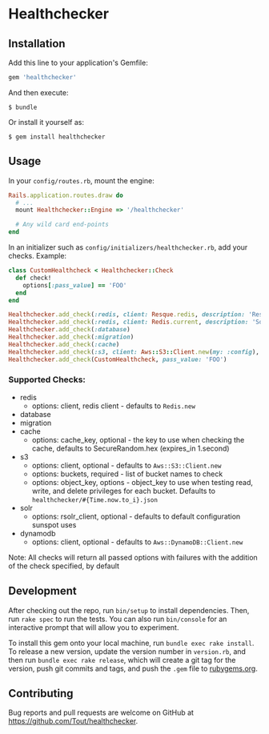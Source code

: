 # Healthchecker

## Installation

Add this line to your application's Gemfile:

```ruby
gem 'healthchecker'
```

And then execute:

    $ bundle

Or install it yourself as:

    $ gem install healthchecker

## Usage

In your `config/routes.rb`, mount the engine:
```ruby
Rails.application.routes.draw do
  # ...
  mount Healthchecker::Engine => '/healthchecker'

  # Any wild card end-points
end
```

In an initializer such as `config/initializers/healthchecker.rb`, add your checks.
Example:
```ruby
class CustomHealthcheck < Healthchecker::Check
  def check!
    options[:pass_value] == 'FOO'
  end
end

Healthchecker.add_check(:redis, client: Resque.redis, description: 'Resque.redis')
Healthchecker.add_check(:redis, client: Redis.current, description: 'Some description that will show up in error messages')
Healthchecker.add_check(:database)
Healthchecker.add_check(:migration)
Healthchecker.add_check(:cache)
Healthchecker.add_check(:s3, client: Aws::S3::Client.new(my: :config), buckets: ['my_bucket1', 'my_bucket2'])
Healthchecker.add_check(CustomHealthcheck, pass_value: 'FOO')
```

### Supported Checks:
* redis
  * options: client, redis client - defaults to `Redis.new`
* database
* migration
* cache
  * options: cache_key, optional - the key to use when checking the cache, defaults to SecureRandom.hex (expires_in 1.second)
* s3
  * options: client, optional - defaults to `Aws::S3::Client.new`
  * options: buckets, required - list of bucket names to check
  * options: object_key, options - object_key to use when testing read, write, and delete privileges for each bucket. Defaults to `healthchecker/#{Time.now.to_i}.json`
* solr
  * options: rsolr_client, optional - defaults to default configuration sunspot uses
* dynamodb
  * options: client, optional - defaults to `Aws::DynamoDB::Client.new`

Note: All checks will return all passed options with failures with the addition of the check specified, by default

## Development

After checking out the repo, run `bin/setup` to install dependencies. Then, run `rake spec` to run the tests. You can also run `bin/console` for an interactive prompt that will allow you to experiment.

To install this gem onto your local machine, run `bundle exec rake install`. To release a new version, update the version number in `version.rb`, and then run `bundle exec rake release`, which will create a git tag for the version, push git commits and tags, and push the `.gem` file to [rubygems.org](https://rubygems.org).

## Contributing

Bug reports and pull requests are welcome on GitHub at https://github.com/Tout/healthchecker.
